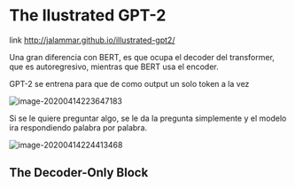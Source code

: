 # The Ilustrated GPT-2

link http://jalammar.github.io/illustrated-gpt2/

Una gran diferencia con BERT, es que ocupa el decoder del transformer, que es autoregresivo, mientras que BERT usa el encoder.

GPT-2 se entrena para que de como output un solo token a la vez

![image-20200414223647183](/home/greg/.config/Typora/typora-user-images/image-20200414223647183.png)

Si se le quiere preguntar algo, se le da la pregunta simplemente y el modelo ira respondiendo palabra por palabra.

![image-20200414224413468](/home/greg/.config/Typora/typora-user-images/image-20200414224413468.png)

## The Decoder-Only Block